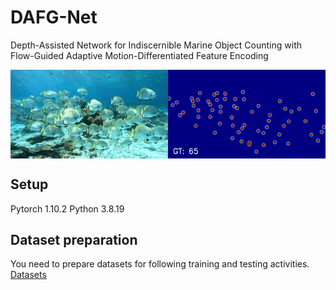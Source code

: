 # DAFG-Net
Depth-Assisted Network for Indiscernible Marine Object Counting with Flow-Guided Adaptive Motion-Differentiated Feature Encoding

<div style="display: flex; justify-content: space-between; align-items: center;">
  <img src="./assets/images.gif" width="50%" alt="teaser" />
  <img src="./assets/gt.gif" width="50%" alt="teaser" />
</div>


## Setup
Pytorch 1.10.2
Python 3.8.19

## Dataset preparation 
You need to prepare datasets for following training and testing activities. [Datasets](https://drive.google.com/file/d/1WxS9cO6cAX-mbXNYFKSZvMZiT54deSpc/view?usp=sharing)
